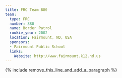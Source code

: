 ```yaml
---
title: FRC Team 880
team:
  type: FRC
  number: 880
  name: Border Patrol
  rookie_year: 2002
  location: Fairmount, ND, USA
  sponsors:
  - Fairmount Public School
  links:
    Website: http://www.fairmount.k12.nd.us
---
```


{% include remove_this_line_and_add_a_paragraph %}